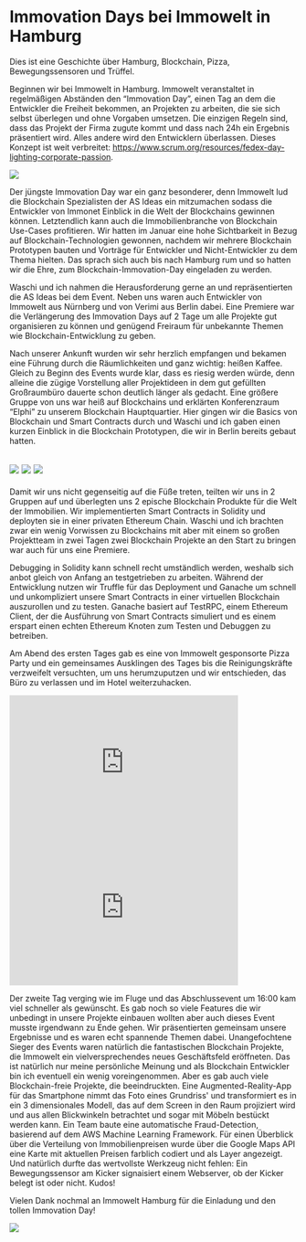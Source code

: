 # Immovation Days bei Immowelt in Hamburg

Dies ist eine Geschichte über Hamburg, Blockchain, Pizza, Bewegungssensoren und Trüffel. 

Beginnen wir bei Immowelt in Hamburg. Immowelt veranstaltet in regelmäßigen Abständen den “Immovation Day”, einen Tag an dem die Entwickler die Freiheit bekommen, an Projekten zu arbeiten, die sie sich selbst überlegen und ohne Vorgaben umsetzen. Die einzigen Regeln sind, dass das Projekt der Firma zugute kommt und dass nach 24h ein Ergebnis präsentiert wird. Alles andere wird den Entwicklern überlassen. Dieses Konzept ist weit verbreitet: https://www.scrum.org/resources/fedex-day-lighting-corporate-passion.

![](immo1.jpg)

Der jüngste Immovation Day war ein ganz besonderer, denn Immowelt lud die Blockchain Spezialisten der AS Ideas ein mitzumachen sodass die Entwickler von Immonet Einblick in die Welt der Blockchains gewinnen können. Letztendlich kann auch die Immobilienbranche von Blockchain Use-Cases profitieren. Wir hatten im Januar eine hohe Sichtbarkeit in Bezug auf Blockchain-Technologien gewonnen, nachdem wir mehrere Blockchain Prototypen bauten und Vorträge für Entwickler und Nicht-Entwickler zu dem Thema hielten. Das sprach sich auch bis nach Hamburg rum und so hatten wir die Ehre, zum Blockchain-Immovation-Day eingeladen zu werden. 

Waschi und ich nahmen die Herausforderung gerne an und repräsentierten die AS Ideas bei dem Event. Neben uns waren auch Entwickler von Immowelt aus Nürnberg und von Verimi aus Berlin dabei. Eine Premiere war die Verlängerung des Immovation Days auf 2 Tage um alle Projekte gut organisieren zu können und genügend Freiraum für unbekannte Themen wie Blockchain-Entwicklung zu geben. 

Nach unserer Ankunft wurden wir sehr herzlich empfangen und bekamen eine Führung durch die Räumlichkeiten und ganz wichtig: heißen Kaffee. Gleich zu Beginn des Events wurde klar, dass es riesig werden würde, denn alleine die zügige Vorstellung aller Projektideen in dem gut gefüllten Großraumbüro dauerte schon deutlich länger als gedacht. Eine größere Gruppe von uns war heiß auf Blockchains und erklärten Konferenzraum “Elphi” zu unserem Blockchain Hauptquartier. Hier gingen wir die Basics von Blockchain und Smart Contracts durch und Waschi und ich gaben einen kurzen Einblick in die Blockchain Prototypen, die wir in Berlin bereits gebaut hatten. 

## ![](immo3.jpg) ![](immo2.jpg) ![](immo5.jpg)

Damit wir uns nicht gegenseitig auf die Füße treten, teilten wir uns in 2 Gruppen auf und überlegten uns 2 epische Blockchain Produkte für die Welt der Immobilien. Wir implementierten Smart Contracts in Solidity und deployten sie in einer privaten Ethereum Chain. Waschi und ich brachten zwar ein wenig Vorwissen zu Blockchains mit aber mit einem so großen Projektteam in zwei Tagen zwei Blockchain Projekte an den Start zu bringen war auch für uns eine Premiere. 

Debugging in Solidity kann schnell recht umständlich werden, weshalb sich anbot gleich von Anfang an testgetrieben zu arbeiten. Während der Entwicklung nutzen wir Truffle für das Deployment und Ganache um schnell und unkompliziert unsere Smart Contracts in einer virtuellen Blockchain auszurollen und zu testen. Ganache basiert auf TestRPC, einem Ethereum Client, der die Ausführung von Smart Contracts simuliert und es einem erspart einen echten Ethereum Knoten zum Testen und Debuggen zu betreiben. 

Am Abend des ersten Tages gab es eine von Immowelt gesponsorte Pizza Party und ein gemeinsames Ausklingen des Tages bis die Reinigungskräfte verzweifelt versuchten, um uns herumzuputzen und wir entschieden, das Büro zu verlassen und im Hotel weiterzuhacken. 

<iframe src="https://docs.google.com/presentation/d/e/2PACX-1vRVPgIhfbyIq_KGTng38B3xP1Ld38xJ7SVsEnB-QM7FZLRgA1iaTsCt1JJaA1O5l0W7LaFd7MxW72yJ/embed?start=false&loop=false&delayms=3000" frameborder="0" width="400" height="254" allowfullscreen="true" mozallowfullscreen="true" webkitallowfullscreen="true"></iframe>
<iframe src="https://docs.google.com/presentation/d/e/2PACX-1vT47bd4Houz4X4MQSp1zTPpcHW9ipOGpfaGSYeM-dSwWzTbWd_9_raZpDm36qGg0XVOcn31rkWZ-c_5/embed?start=false&loop=false&delayms=3000" frameborder="0" width="400" height="254" allowfullscreen="true" mozallowfullscreen="true" webkitallowfullscreen="true"></iframe>

Der zweite Tag verging wie im Fluge und das Abschlussevent um 16:00 kam viel schneller als gewünscht. Es gab noch so viele Features die wir unbedingt in unsere Projekte einbauen wollten aber auch dieses Event musste irgendwann zu Ende gehen. Wir präsentierten gemeinsam unsere Ergebnisse und es waren echt spannende Themen dabei. Unangefochtene Sieger des Events waren natürlich die fantastischen Blockchain Projekte, die Immowelt ein vielversprechendes neues Geschäftsfeld eröffneten. Das ist natürlich nur meine persönliche Meinung und als Blockchain Entwickler bin ich eventuell ein wenig voreingenommen. Aber es gab auch viele Blockchain-freie Projekte, die beeindruckten. Eine Augmented-Reality-App für das Smartphone nimmt das Foto eines Grundriss' und transformiert es in ein 3 dimensionales Modell, das auf dem Screen in den Raum projiziert wird und aus allen Blickwinkeln betrachtet und sogar mit Möbeln bestückt werden kann. Ein Team baute eine automatische Fraud-Detection, basierend auf dem AWS Machine Learning Framework. Für einen Überblick über die Verteilung von Immobilienpreisen wurde über die Google Maps API eine Karte mit aktuellen Preisen farblich codiert und als Layer angezeigt. Und natürlich durfte das wertvollste Werkzeug nicht fehlen: Ein Bewegungssensor am Kicker signaisiert einem Webserver, ob der Kicker belegt ist oder nicht. Kudos!

Vielen Dank nochmal an Immowelt Hamburg für die Einladung und den tollen Immovation Day!

![](immo4.jpg)

